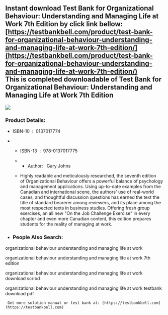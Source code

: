 Instant download **Test Bank for Organizational Behaviour: Understanding and Managing Life at Work 7th Edition** by click link bellow:  
[https://testbankbell.com/product/test-bank-for-organizational-behaviour-understanding-and-managing-life-at-work-7th-edition/](https://testbankbell.com/product/test-bank-for-organizational-behaviour-understanding-and-managing-life-at-work-7th-edition/)  
This is completed downloadable of Test Bank for Organizational Behaviour: Understanding and Managing Life at Work 7th Edition
-----------------------------------------------------------------------------------------------------------------------------


![](https://testbankbell.com/wp-content/uploads/2023/05/013613436X-1.jpg)
### Product Details:


* ISBN-10 ‏ : ‎ 0137017774
* * ISBN-13 ‏ : ‎ 978-0137017775
  * * Author:   Gary Johns
   
  * Highly readable and meticulously researched, the seventh edition of Organizational Behaviour offers a powerful balance of psychology and management applications. Using up-to-date examples from the Canadian and international scene, the authors' use of real-world cases, and thoughtful discussion questions has earned the text the title of standard bearerer among reviewers, and its place among the most respected texts in business studies. Offering fresh group exercises, an all new "On the Job Challenge Exercise" in every chapter and even more Canadian content, this edition prepares students for the reality of managing at work.
 
* ### People Also Search:

organizational behaviour understanding and managing life at work

organizational behaviour understanding and managing life at work 7th edition

organizational behaviour understanding and managing life at work download scribd

organizational behaviour understanding and managing life at work testbank download pdf




     Get more solution manual or test bank at: [https://testbankbell.com](https://testbankbell.com)
